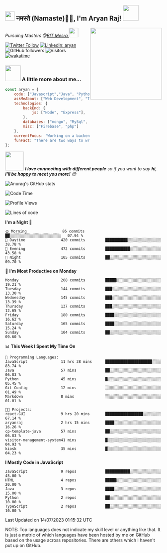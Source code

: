 <h2><img src="https://emojis.slackmojis.com/emojis/images/1531849430/4246/blob-sunglasses.gif?1531849430" width="30"/> नमस्ते (Namaste)🙏🏻, I'm Aryan Raj! <img src="https://media.giphy.com/media/12oufCB0MyZ1Go/giphy.gif" width="50"></h2>
<img align='right' src="https://media.giphy.com/media/M9gbBd9nbDrOTu1Mqx/giphy.gif" width="230">
<p><em>Pursuing Masters @<a href="https://bitmesra.ac.in/">BIT Mesra
</a><img src="https://media.giphy.com/media/WUlplcMpOCEmTGBtBW/giphy.gif" width="30"> 
</em></p>



[![Twitter Follow](https://img.shields.io/twitter/follow/desikiteretsu_?label=Follow)](https://twitter.com/intent/follow?screen_name=desikiteretsu_)
[![Linkedin: aryan](https://img.shields.io/badge/-aryan-blue?style=flat-square&logo=Linkedin&logoColor=white&link=https://www.linkedin.com/in/aryanraj24/)](https://www.linkedin.com/in/aryanraj24/)
![GitHub followers](https://img.shields.io/github/followers/aryan-139?label=Follow&style=social)
![Visitors](https://api.visitorbadge.io/api/visitors?path=https%3A%2F%2Fgithub.com%2Faryan-139&label=Visitors&countColor=%23263759&style=flat-square)
[![wakatime](https://wakatime.com/badge/user/5446e67c-4821-4850-b367-db5dd1d04c31.svg)](https://wakatime.com/@5446e67c-4821-4850-b367-db5dd1d04c31)

### <img src="https://media.giphy.com/media/VgCDAzcKvsR6OM0uWg/giphy.gif" width="50"> A little more about me...  

```javascript
const aryan = {
    code: ["Javascript","Java", "Python"],
    askMeAbout: ["Web Development", "Technology", "Business", "Social Media"],
    technologies: {
        backEnd: {
            js: ["Node", "Express"],
        },
        databases: ["mongo", "MySql", "sqlite"],
        misc: ["Firebase", "php"]
    },
    currentFocus: "Working on a backend heavy project",
    funFact: "There are two ways to write error-free programs; only the third one works"
};
```

<img src="https://media.giphy.com/media/LnQjpWaON8nhr21vNW/giphy.gif" width="60"> <em><b>I love connecting with different people</b> so if you want to say <b>hi, I'll be happy to meet you more!</b> 😊</em>

![Anurag's GitHub stats](https://github-readme-stats.vercel.app/api?username=aryan-139&show_icons=true&theme=dracula)

<!--START_SECTION:waka-->
![Code Time](http://img.shields.io/badge/Code%20Time-20%20hrs%205%20mins-blue)

![Profile Views](http://img.shields.io/badge/Profile%20Views-22-blue)

![Lines of code](https://img.shields.io/badge/From%20Hello%20World%20I%27ve%20Written-512.0%20thousand%20lines%20of%20code-blue)

**I'm a Night 🦉** 

```text
🌞 Morning                86 commits          ██░░░░░░░░░░░░░░░░░░░░░░░   07.94 % 
🌆 Daytime                420 commits         ██████████░░░░░░░░░░░░░░░   38.78 % 
🌃 Evening                472 commits         ███████████░░░░░░░░░░░░░░   43.58 % 
🌙 Night                  105 commits         ██░░░░░░░░░░░░░░░░░░░░░░░   09.70 % 
```
📅 **I'm Most Productive on Monday** 

```text
Monday                   208 commits         █████░░░░░░░░░░░░░░░░░░░░   19.21 % 
Tuesday                  144 commits         ███░░░░░░░░░░░░░░░░░░░░░░   13.30 % 
Wednesday                145 commits         ███░░░░░░░░░░░░░░░░░░░░░░   13.39 % 
Thursday                 137 commits         ███░░░░░░░░░░░░░░░░░░░░░░   12.65 % 
Friday                   180 commits         ████░░░░░░░░░░░░░░░░░░░░░   16.62 % 
Saturday                 165 commits         ████░░░░░░░░░░░░░░░░░░░░░   15.24 % 
Sunday                   104 commits         ██░░░░░░░░░░░░░░░░░░░░░░░   09.60 % 
```


📊 **This Week I Spent My Time On** 

```text
💬 Programming Languages: 
JavaScript               11 hrs 38 mins      █████████████████████░░░░   83.74 % 
Java                     57 mins             ██░░░░░░░░░░░░░░░░░░░░░░░   06.83 % 
Python                   45 mins             █░░░░░░░░░░░░░░░░░░░░░░░░   05.45 % 
Git Config               12 mins             ░░░░░░░░░░░░░░░░░░░░░░░░░   01.49 % 
Markdown                 8 mins              ░░░░░░░░░░░░░░░░░░░░░░░░░   01.01 % 

🐱‍💻 Projects: 
react-GUI                9 hrs 20 mins       █████████████████░░░░░░░░   67.14 % 
aryanraj                 2 hrs 15 mins       ████░░░░░░░░░░░░░░░░░░░░░   16.26 % 
cp-template-java         57 mins             ██░░░░░░░░░░░░░░░░░░░░░░░   06.83 % 
visitor-management-system41 mins             █░░░░░░░░░░░░░░░░░░░░░░░░   04.93 % 
kiosk                    35 mins             █░░░░░░░░░░░░░░░░░░░░░░░░   04.23 % 
```

**I Mostly Code in JavaScript** 

```text
JavaScript               9 repos             ███████████░░░░░░░░░░░░░░   45.00 % 
HTML                     4 repos             █████░░░░░░░░░░░░░░░░░░░░   20.00 % 
Java                     3 repos             ████░░░░░░░░░░░░░░░░░░░░░   15.00 % 
Python                   2 repos             ██░░░░░░░░░░░░░░░░░░░░░░░   10.00 % 
TypeScript               2 repos             ██░░░░░░░░░░░░░░░░░░░░░░░   10.00 % 
```




 Last Updated on 14/07/2023 01:15:32 UTC
<!--END_SECTION:waka-->


NOTE: Top languages does not indicate my skill level or anything like that. It is just a metric of which languages have been hosted by me on GitHub based on the usage across repositories. There are others which I haven't put up on GitHub.

